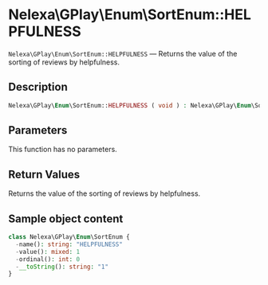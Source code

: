 # Nelexa\GPlay\Enum\SortEnum::HELPFULNESS
`Nelexa\GPlay\Enum\SortEnum::HELPFULNESS` — Returns the value of the sorting of reviews by helpfulness.

## Description
```php
Nelexa\GPlay\Enum\SortEnum::HELPFULNESS ( void ) : Nelexa\GPlay\Enum\SortEnum
```

## Parameters
This function has no parameters.

## Return Values
Returns the value of the sorting of reviews by helpfulness.

## Sample object content
```php
class Nelexa\GPlay\Enum\SortEnum {
  -name(): string: "HELPFULNESS"
  -value(): mixed: 1
  -ordinal(): int: 0
  -__toString(): string: "1"
}
```
